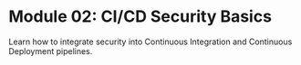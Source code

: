 # Module 02: CI/CD Security Basics

Learn how to integrate security into Continuous Integration and Continuous Deployment pipelines.

